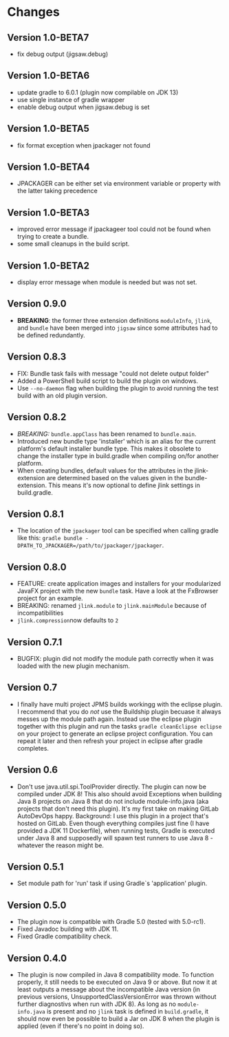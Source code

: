 Changes
=======

Version 1.0-BETA7
-----------------

- fix debug output (jigsaw.debug)

Version 1.0-BETA6
-----------------

- update gradle to 6.0.1 (plugin now compilable on JDK 13)
- use single instance of gradle wrapper
- enable debug output when jigsaw.debug is set

Version 1.0-BETA5
-----------------

- fix format exception when jpackager not found

Version 1.0-BETA4
-----------------

- JPACKAGER can be either set via environment variable or property with the latter taking precedence

Version 1.0-BETA3
-----------------

- improved error message if jpackageer tool could not be found when trying to create a bundle.
- some small cleanups in the build script.

Version 1.0-BETA2
-----------------

- display error message when module is needed but was not set.

Version 0.9.0
-------------

- __BREAKING__: the former three extension definitions `moduleInfo`, `jlink`, and `bundle` have been merged into `jigsaw` since some attributes had to be defined redundantly.

Version 0.8.3
-------------

- FIX: Bundle task fails with message "could not delete output folder"
- Added a PowerShell build script to build the plugin on windows.
- Use `--no-daemon` flag when building the plugin to avoid running the test build with an old plugin version.

Version 0.8.2
-------------

- *BREAKING:* `bundle.appClass` has been renamed to `bundle.main`.
- Introduced new bundle type 'installer' which is an alias for the current platform's default installer bundle type. This makes it obsolete to change the installer type in build.gradle when compiling on/for another platform.
- When creating bundles, default values for the attributes in the jlink-extension are determined based on the values given in the bundle-extension. This means it's now optional to define jlink settings in build.gradle.

Version 0.8.1
-------------

- The location of the `jpackager` tool can be specified when calling gradle like this: `gradle bundle -DPATH_TO_JPACKAGER=/path/to/jpackager/jpackager`.

Version 0.8.0
-------------

- FEATURE: create application images and installers for your modularized  JavaFX project with the new `bundle` task. Have a look at the FxBrowser project for an example.
- BREAKING: renamed `jlink.module` to `jlink.mainModule` because of incompatibilities
- `jlink.compression`now defaults to `2`

Version 0.7.1
-------------

- BUGFIX: plugin did not modify the module path correctly when it was loaded with the new plugin mechanism.

Version 0.7
-----------

- I finally have multi project JPMS builds workingg with the eclipse plugin. I recommend that you do *not* use the Buildship plugin becuase it always messes up the module path again. Instead use the eclipse plugin together with this plugin and run the tasks `gradle cleanEclipse eclipse` on your project to generate an eclipse project configuration. You can repeat it later and then refresh your project in eclipse after gradle completes.

Version 0.6
-----------

- Don't use java.util.spi.ToolProvider directly. The plugin can now be compiled under JDK 8! This also should avoid Exceptions when building Java 8 projects on Java 8 that do not include module-info.java (aka projects that don't need this plugin). It's my first take on making GitLab AutoDevOps happy. Background: I use this plugin in a project that's hosted on GitLab. Even though everything compiles just fine (I have provided a JDK 11 Dockerfile), when running tests, Gradle is executed under Java 8 and supposedly will spawn test runners to use Java 8 - whatever the reason might be.

Version 0.5.1
-------------

- Set module path for 'run' task if using Gradle`s 'application' plugin.

Version 0.5.0
-------------

- The plugin now is compatible with Gradle 5.0 (tested with 5.0-rc1).
- Fixed Javadoc building with JDK 11.
- Fixed Gradle compatibility check.

Version 0.4.0
-------------

- The plugin is now compiled in Java 8 compatibility mode. To function properly, it still needs to be executed on Java 9 or above. But now it at least outputs a message about the incompatible Java version (in previous versions, UnsupportedClassVersionError was thrown without further diagnostivs when run with JDK 8). As long as no `module-info.java` is present and no `jlink` task is defined in `build.gradle`, it should now even be possible to build a Jar on JDK 8 when the plugin is applied (even if there's no point in doing so).
